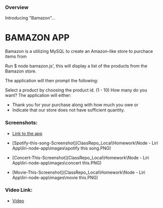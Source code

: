 ### Overview
Introducing "Bamazon"...
# BAMAZON APP
Bamazon is a utilizing MySQL to create an Amazon-like store to purchace items from

Run $ node bamazon.js', this will display a list of the products from the Bamazon store.

The application will then prompt the following:

Select a product by choosing the product id. (1 - 10)
How many do you want? 
The application will either:

* Thank you for your purchase along with how much you owe or
* Indicate that our store does not have sufficient quantity.

### Screenshots:

* [Link to the app](https://eddieallard.github.io/bamazon/)

* [Spotify-this-song-Screenshot](ClassRepo_Local\Homework\Node - Liri App\liri-node-app\images\spotify this song.PNG)
* [Concert-This-Screenshot](ClassRepo_Local\Homework\Node - Liri App\liri-node-app\images\concert this.PNG)
* [Movie-This-Screenshot](ClassRepo_Local\Homework\Node - Liri App\liri-node-app\images\movie this.PNG)

### Video Link:

* [Video](https://drive.google.com/file/d/1UzOaQ1KEHx3l-MlhIP2IW1AK5YGKrauE/view?usp=sharing)